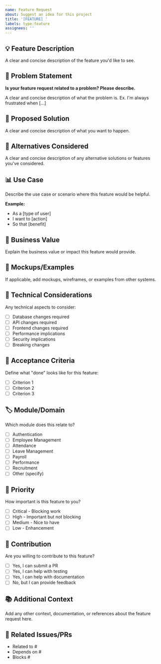 ```yaml
---
name: Feature Request
about: Suggest an idea for this project
title: '[FEATURE] '
labels: type:feature
assignees: ''
---
```


## 💡 Feature Description

A clear and concise description of the feature you'd like to see.

## 🎯 Problem Statement

**Is your feature request related to a problem? Please describe.**

A clear and concise description of what the problem is. Ex. I'm always frustrated when [...]

## 🚀 Proposed Solution

A clear and concise description of what you want to happen.

## 🔄 Alternatives Considered

A clear and concise description of any alternative solutions or features you've considered.

## 📊 Use Case

Describe the use case or scenario where this feature would be helpful.

**Example:**
- As a [type of user]
- I want to [action]
- So that [benefit]

## 💼 Business Value

Explain the business value or impact this feature would provide.

## 🎨 Mockups/Examples

If applicable, add mockups, wireframes, or examples from other systems.

## 🔧 Technical Considerations

Any technical aspects to consider:

- [ ] Database changes required
- [ ] API changes required
- [ ] Frontend changes required
- [ ] Performance implications
- [ ] Security implications
- [ ] Breaking changes

## 📝 Acceptance Criteria

Define what "done" looks like for this feature:

- [ ] Criterion 1
- [ ] Criterion 2
- [ ] Criterion 3

## 🏷️ Module/Domain

Which module does this relate to?

- [ ] Authentication
- [ ] Employee Management
- [ ] Attendance
- [ ] Leave Management
- [ ] Payroll
- [ ] Performance
- [ ] Recruitment
- [ ] Other (specify)

## 📅 Priority

How important is this feature to you?

- [ ] Critical - Blocking work
- [ ] High - Important but not blocking
- [ ] Medium - Nice to have
- [ ] Low - Enhancement

## 🤝 Contribution

Are you willing to contribute to this feature?

- [ ] Yes, I can submit a PR
- [ ] Yes, I can help with testing
- [ ] Yes, I can help with documentation
- [ ] No, but I can provide feedback

## 📚 Additional Context

Add any other context, documentation, or references about the feature request here.

## 🔗 Related Issues/PRs

- Related to #
- Depends on #
- Blocks #
